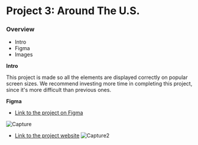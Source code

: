 # Project 3: Around The U.S.

### Overview  

* Intro  
* Figma  
* Images  
  
**Intro**
  
This project is made so all the elements are displayed correctly on popular screen sizes. We recommend investing more time in completing this project, since it's more difficult than previous ones.  
  
**Figma**  
  
* [Link to the project on Figma](https://www.figma.com/file/ii4xxsJ0ghevUOcssTlHZv/Sprint-3%3A-Around-the-US?node-id=0%3A1)  
  
![Capture](https://user-images.githubusercontent.com/91901016/189675236-fe09e623-6a23-4501-a176-b0505729afb3.PNG)


* [Link to the project website](https://guriff.github.io/se_project_aroundtheus)
![Capture2](https://user-images.githubusercontent.com/91901016/189675244-7fc79217-5815-431d-93bb-a9674ba1db74.PNG)  
  

  

